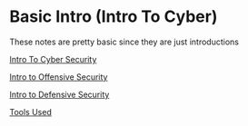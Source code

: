 # Basic Intro (Intro To Cyber)

These notes are pretty basic since they are just introductions

[Intro To Cyber Security](https://www.notion.so/Intro-To-Cyber-Security-e7136b071cff44539966cf7e76188038)

[Intro to Offensive Security](https://www.notion.so/Intro-to-Offensive-Security-30eaafbb8b5d4041baf49c6dae952d93)

[Intro to Defensive Security](https://www.notion.so/Intro-to-Defensive-Security-acae030142184cdd8d690a4e4201e221)

[Tools Used](https://www.notion.so/Tools-Used-85ffe26cb6604cd7bc5952152920fc0f)
